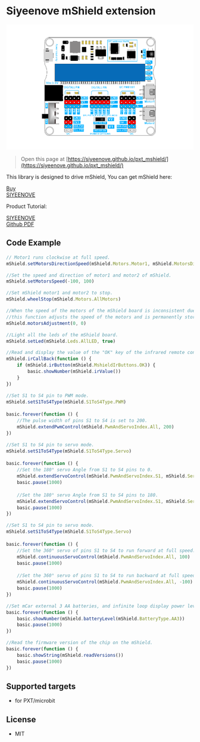 
# Siyeenove mShield extension

![](/image.jpg/)

> Open this page at [https://siyeenove.github.io/pxt_mshield/](https://siyeenove.github.io/pxt_mshield/)

This library is designed to drive mShield, You can get mShield here:   

[Buy](https://www.amazon.com/dp/B0FQ5ZP1GW)    
[SIYEENOVE](https://siyeenove.com/buy/)   

Product Tutorial: 

[SIYEENOVE](https://siyeenove.com/tutorial/)    
[Github PDF](https://siyeenove.github.io/M1E0002/mShield%20Tutorial%20-%20English%202025-10-14.pdf)   

## Code Example

```JavaScript
// Motor1 runs clockwise at full speed.   
mShield.setMotorsDirectionSpeed(mShield.Motors.Motor1, mShield.MotorsDirection.CC, 100)   
```

```JavaScript
//Set the speed and direction of motor1 and motor2 of mShield.   
mShield.setMotorsSpeed(-100, 100)   
```

```JavaScript
//Set mShield motor1 and motor2 to stop.    
mShield.wheelStop(mShield.Motors.AllMotors)    
```

```JavaScript
//When the speed of the motors of the mShield board is inconsistent due to hardware reasons, 
//this function adjusts the speed of the motors and is permanently stored inside the mShield.    
mShield.motorsAdjustment(0, 0)    
```

```JavaScript
//Light all the leds of the mShield board.     
mShield.setLed(mShield.Leds.AllLED, true)    
```

```JavaScript
//Read and display the value of the "OK" key of the infrared remote control.     
mShield.irCallBack(function () {
    if (mShield.irButton(mShield.MshieldIrButtons.OK)) {
        basic.showNumber(mShield.irValue())
    }
})    
```

```JavaScript
//Set S1 to S4 pin to PWM mode.    
mShield.setS1ToS4Type(mShield.S1ToS4Type.PWM)

basic.forever(function () {
    //The pulse width of pins S1 to S4 is set to 200.
    mShield.extendPwmControl(mShield.PwmAndServoIndex.All, 200)
})    
```

```JavaScript
//Set S1 to S4 pin to servo mode.    
mShield.setS1ToS4Type(mShield.S1ToS4Type.Servo)

basic.forever(function () {
    //Set the 180° servo Angle from S1 to S4 pins to 0.
    mShield.extendServoControl(mShield.PwmAndServoIndex.S1, mShield.ServoType.Servo180, 0)
    basic.pause(1000)

    //Set the 180° servo Angle from S1 to S4 pins to 180.
    mShield.extendServoControl(mShield.PwmAndServoIndex.S1, mShield.ServoType.Servo180, 180)
    basic.pause(1000)
})   
```

```JavaScript
//Set S1 to S4 pin to servo mode.    
mShield.setS1ToS4Type(mShield.S1ToS4Type.Servo)

basic.forever(function () {
    //Set the 360° servo of pins S1 to S4 to run forward at full speed.
    mShield.continuousServoControl(mShield.PwmAndServoIndex.All, 100)
    basic.pause(1000)

    //Set the 360° servo of pins S1 to S4 to run backward at full speed.
    mShield.continuousServoControl(mShield.PwmAndServoIndex.All, -100)
    basic.pause(1000)
})   
```

```JavaScript
//Set mCar external 3 AA batteries, and infinite loop display power level.
basic.forever(function () {
    basic.showNumber(mShield.batteryLevel(mShield.BatteryType.AA3))
    basic.pause(1000)
})
```

```JavaScript
//Read the firmware version of the chip on the mShield.
basic.forever(function () {
    basic.showString(mShield.readVersions())
    basic.pause(1000)
}) 
```

## Supported targets

* for PXT/microbit

## License

* MIT
